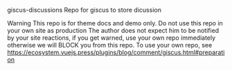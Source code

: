 giscus-discussions
Repo for giscus to store dicussion

Warning
This repo is for theme docs and demo only.
Do not use this repo in your own site as production
The author does not expect him to be notified by your site reactions, if you get warned, use your own repo immediately otherwise we will BLOCK you from this repo.
To use your own repo, see https://ecosystem.vuejs.press/plugins/blog/comment/giscus.html#preparation
